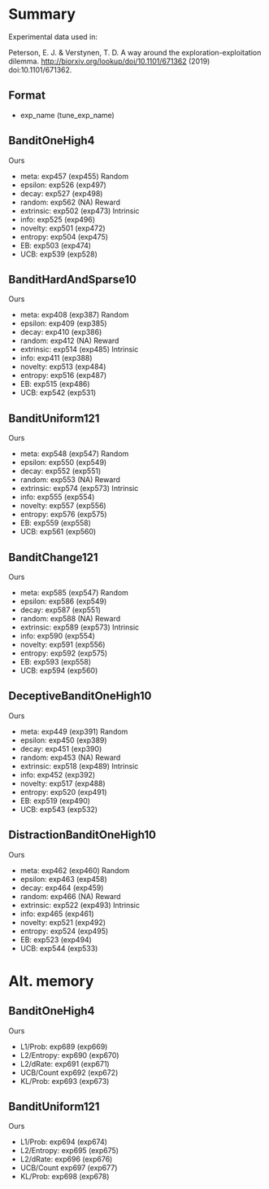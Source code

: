 # Summary

Experimental data used in:

Peterson, E. J. & Verstynen, T. D. A way around the exploration-exploitation dilemma. http://biorxiv.org/lookup/doi/10.1101/671362 (2019) doi:10.1101/671362.

## Format
 - exp_name (tune_exp_name)
  

## BanditOneHigh4
Ours
- meta: exp457 (exp455)
Random
- epsilon: exp526 (exp497)
- decay: exp527 (exp498)
- random: exp562 (NA)
Reward
- extrinsic: exp502 (exp473)
Intrinsic
- info: exp525 (exp496)
- novelty: exp501 (exp472)
- entropy:  exp504 (exp475)
- EB:  exp503 (exp474)
- UCB:  exp539 (exp528)


## BanditHardAndSparse10
Ours
- meta: exp408 (exp387)
Random
- epsilon: exp409 (exp385)
- decay: exp410 (exp386)
- random: exp412 (NA)
Reward
- extrinsic: exp514 (exp485)
Intrinsic 
- info: exp411 (exp388)
- novelty: exp513 (exp484)
- entropy:  exp516 (exp487)
- EB: exp515 (exp486)
- UCB:  exp542 (exp531)

## BanditUniform121 
Ours
- meta: exp548 (exp547)
Random
- epsilon: exp550 (exp549)
- decay: exp552 (exp551)
- random: exp553 (NA)
Reward
- extrinsic: exp574 (exp573)
Intrinsic
- info: exp555 (exp554)
- novelty: exp557 (exp556)
- entropy: exp576 (exp575)
- EB: exp559 (exp558)
- UCB: exp561 (exp560)

## BanditChange121
Ours
- meta: exp585 (exp547)
Random
- epsilon: exp586 (exp549)
- decay: exp587 (exp551)
- random: exp588 (NA)
Reward
- extrinsic: exp589 (exp573)
Intrinsic
- info: exp590 (exp554)
- novelty: exp591 (exp556)
- entropy: exp592 (exp575)
- EB: exp593 (exp558)
- UCB: exp594 (exp560)

## DeceptiveBanditOneHigh10
Ours
- meta: exp449 (exp391)
Random
- epsilon: exp450 (exp389)
- decay: exp451 (exp390)
- random: exp453 (NA)
Reward
- extrinsic: exp518 (exp489)
Intrinsic
- info: exp452 (exp392)
- novelty: exp517 (exp488)
- entropy: exp520 (exp491)
- EB: exp519 (exp490)
- UCB:  exp543 (exp532)


## DistractionBanditOneHigh10
Ours
- meta: exp462 (exp460)
Random
- epsilon: exp463 (exp458)
- decay: exp464 (exp459)
- random: exp466 (NA)
Reward
- extrinsic: exp522 (exp493)
Intrinsic
- info: exp465 (exp461)
- novelty: exp521 (exp492)
- entropy: exp524 (exp495)
- EB: exp523 (exp494)
- UCB:  exp544 (exp533)


# Alt. memory
## BanditOneHigh4 
Ours
- L1/Prob: exp689 (exp669)
- L2/Entropy: exp690 (exp670)
- L2/dRate: exp691 (exp671)
- UCB/Count exp692 (exp672)
- KL/Prob: exp693 (exp673)

## BanditUniform121 
Ours
- L1/Prob: exp694 (exp674)
- L2/Entropy: exp695 (exp675)
- L2/dRate: exp696 (exp676)
- UCB/Count exp697 (exp677)
- KL/Prob: exp698 (exp678)